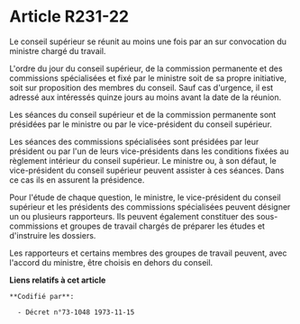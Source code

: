 # Article R231-22

Le conseil supérieur se réunit au moins une fois par an sur convocation du ministre chargé du travail.

L'ordre du jour du conseil supérieur, de la commission permanente et des commissions spécialisées et fixé par le ministre
soit de sa propre initiative, soit sur proposition des membres du conseil. Sauf cas d'urgence, il est adressé aux intéressés
quinze jours au moins avant la date de la réunion.

Les séances du conseil supérieur et de la commission permanente sont présidées par le ministre ou par le vice-président du
conseil supérieur.

Les séances des commissions spécialisées sont présidées par leur président ou par l'un de leurs vice-présidents dans les
conditions fixées au règlement intérieur du conseil supérieur. Le ministre ou, à son défaut, le vice-président du conseil
supérieur peuvent assister à ces séances. Dans ce cas ils en assurent la présidence.

Pour l'étude de chaque question, le ministre, le vice-président du conseil supérieur et les présidents des commissions
spécialisées peuvent désigner un ou plusieurs rapporteurs. Ils peuvent également constituer des sous-commissions et groupes
de travail chargés de préparer les études et d'instruire les dossiers.

Les rapporteurs et certains membres des groupes de travail peuvent, avec l'accord du ministre, être choisis en dehors du
conseil.

**Liens relatifs à cet article**

	**Codifié par**:

	  - Décret n°73-1048 1973-11-15

